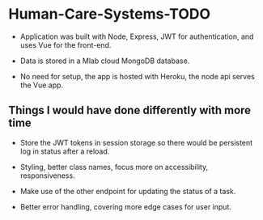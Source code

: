 # Human-Care-Systems-TODO

- Application was built with Node, Express, JWT for authentication, and uses Vue for the front-end. 

- Data is stored in a Mlab cloud MongoDB database.

- No need for setup, the app is hosted with Heroku, the node api serves the Vue app. 


## Things I would have done differently with more time

- Store the JWT tokens in session storage so there would be persistent log in status after a reload.

- Styling, better class names, focus more on accessibility, responsiveness.

- Make use of the other endpoint for updating the status of a task.

- Better error handling, covering more edge cases for user input.
